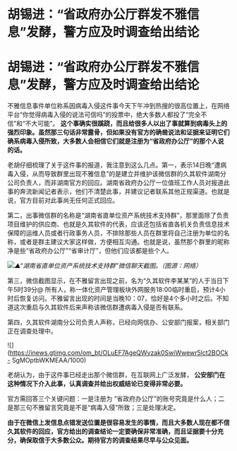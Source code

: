# 胡锡进：“省政府办公厅群发不雅信息”发酵，警方应及时调查给出结论

# 胡锡进：“省政府办公厅群发不雅信息”发酵，警方应及时调查给出结论

不雅信息事件单位称系因病毒入侵这件事今天下午冲到热搜的很高位置上，在网络平台“你觉得病毒入侵的说法可信吗”的投票中，绝大多数人都投了“完全不信”和“不大可能”。
**这个事确实很蹊跷，而且给很多人以出了事就算到病毒头上的强烈印象。虽然那三句话非常露骨，但如果没有官方的确凿说法和证据来证明它们确系病毒入侵所致，大多数人会相信它们就是注册为“省政府办公厅”的那个人说的话。**

老胡仔细梳理了关于这件事的报道，我注意到这么几点。第一，表示14日晚“遭病毒入侵，从而导致群里出现不雅信息”的是建立并维护该微信群的久其软件湖南分公司负责人，而非湖南官方的回应。湖南省政府办公厅一位值班工作人员对报道此事的奔流新闻记者表示，他们不清楚此事，并建议记者联系其他正规渠道。也就是说，官方目前对此事尚无任何正式回应。

第二，出事微信群的名称是“湖南省直单位资产系统技术支持群”，那里面除了负责项目维护的供应商、也就是久其软件的代表，应该还包括省直各机关负责信息技术保障的运维人员或者行政事务人员，不排除那些人员在群里将自己注册为单位的名称，或者是群主建议大家这样做，方便相互沟通。也就是说，虽然那个群里的昵称净是些“省政府办公厅”“省审计厅”，但他们应该都是些个人。

![](https://inews.gtimg.com/om_bt/Oz31VsBzogHViGIIYQvYsosDRD86FPag8aLgB7oUlpSvMAA/1000)_▲“湖南省直单位资产系统技术支持群”微信聊天截图。（图源：网络）_

第三，微信截图显示，在不雅留言出现之前，名为“久其软件李某某”的人于当日下午5时39分@
所有人，称一体化资产管理板块外网服务18:00临时重启，预计4小时后恢复访问。不雅留言出现的时间是当晚10：07，恰好是4个多小时之后。不知道这次重启与久其软件后来声称该微信群遭病毒入侵是否有联系。

第四，久其软件湖南分公司负责人声称，已经向网信办、公安部门报案，相关部门正在调查处理中。

![](https://inews.gtimg.com/om_bt/OLuEF7AgeQWvzak0SwiWwewr5lct2BOCk-
SgMOptbWKMEAA/1000)

老胡认为，由于这件事已经走出那个微信群，在互联网上广泛发酵， **公安部门在这种情况下介入此事，认真调查并给出权威结论已变得非常必要。**

官方需回答三个关键问题：一是注册为 “省政府办公厅”的账号究竟是什么人；二是那三句不雅留言究竟是不是“病毒入侵”所致；三是处理决定。

**由于在微信上发信息点错发送位置是很容易发生的事情，而且大多数人现在都不信久其软件的回应，官方给出的调查结论一定要确保非常准确，而且证据要十分充分，确保取信于大多数公众。期待官方的调查结果尽早与公众见面。**

